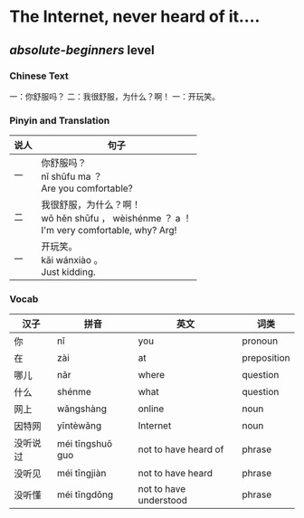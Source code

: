 # The Internet, never heard of it....
## *absolute-beginners* level

### Chinese Text
一：你舒服吗？
二：我很舒服，为什么？啊！
一：开玩笑。

### Pinyin and Translation
|说人|句子|
|----|----|
|一|你舒服吗？<br />nǐ shūfu ma ？<br />Are you comfortable?|
|二|我很舒服，为什么？啊！<br />wǒ hěn shūfu ， wèishénme ？ a ！<br />I'm very comfortable, why? Arg!|
|一|开玩笑。<br />kāi wánxiào 。<br />Just kidding.|
### Vocab
|汉子|拼音|英文|词类|
|----|----|----|----|
|你|nǐ|you|pronoun|
|在|zài|at|preposition|
|哪儿|nǎr|where|question|
|什么|shénme|what|question|
|网上|wǎngshàng|online|noun|
|因特网|yīntèwǎng|Internet|noun|
|没听说过|méi tīngshuō guo|not to have heard of|phrase|
|没听见|méi tīngjiàn|not to have heard|phrase|
|没听懂|méi tīngdǒng|not to have understood|phrase|